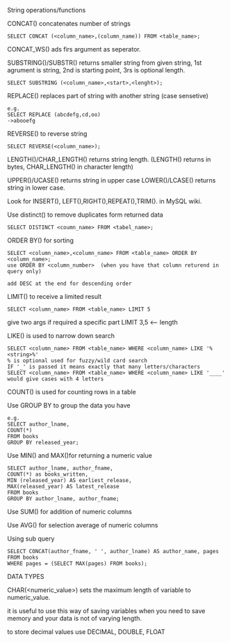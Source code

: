 String operations/functions

CONCAT() concatenates number of strings

	SELECT CONCAT (<column_name>,(column_name)) FROM <table_name>;
CONCAT_WS() ads firs argument as seperator.

SUBSTRING()/SUBSTR() returns smaller string from given string, 1st agrument is string, 2nd is starting point, 3rs is optional length.

	SELECT SUBSTRING (<column_name>,<start>,<lenght>);

REPLACE() replaces part of string with another string (case sensetive)

	e.g.
	SELECT REPLACE (abcdefg,cd,oo)
	->abooefg

REVERSE() to reverse string

	SELECT REVERSE(<column_name>);

LENGTH()/CHAR_LENGTH() returns string length. (LENGTH() returns in bytes, CHAR_LENGTH() in character length)

UPPER()/UCASE() returns string in upper case
LOWER()/LCASE() returns string in lower case.

Look for INSERT(), LEFT(),RIGHT(),REPEAT(),TRIM(). in MySQL wiki.

Use distinct() to remove duplicates form returned data

	SELECT DISTINCT <coumn_name> FROM <tabel_name>;

ORDER BY() for sorting

	SELECT <column_name>,<column_name> FROM <table_name> ORDER BY <column_name>;
	use ORDER BY <column_number>  (when you have that column returend in query only)
	
	add DESC at the end for descending order

LIMIT() to receive a limited result

	SELECT <column_name> FROM <table_name> LIMIT 5
give two args if required a specific part  LIMIT 3,5 <-- length

LIKE() is used to narrow down search

	SELECT <column_name> FROM <table_name> WHERE <column_name> LIKE '%<string>%'
	% is optional used for fuzzy/wild card search
	IF '_' is passed it means exactly that many letters/characters
	SELECT <column_name> FROM <table_name> WHERE <column_name> LIKE '____'
	would give cases with 4 letters

COUNT() is used for counting rows in a table

Use GROUP BY to group the data you have 

	e.g.
	SELECT author_lname,
	COUNT(*)
	FROM books
	GROUP BY released_year;

Use MIN() and MAX()for returning a numeric value

	SELECT author_lname, author_fname,
	COUNT(*) as books_written,
	MIN (released_year) AS earliest_release,
	MAX(released_year) AS latest_release
	FROM books
	GROUP BY author_lname, author_fname;

Use SUM() for addition of numeric columns

Use AVG() for selection average of numeric columns

Using sub query 

	SELECT CONCAT(author_fname, ' ', author_lname) AS author_name, pages
	FROM books
	WHERE pages = (SELECT MAX(pages) FROM books);

DATA TYPES

CHAR(<numeric_value>) sets the maximum length of variable to numeric_value.

it is useful to use this way of saving variables when you need to save memory and your data is not of varying length.

to store decimal values use DECIMAL, DOUBLE, FLOAT

	 